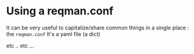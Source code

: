 # Using a reqman.conf

It can be very useful to capitalize/share common things in a single place : the `reqman.conf`
It's a yaml file (a dict)

etc .. etc ...